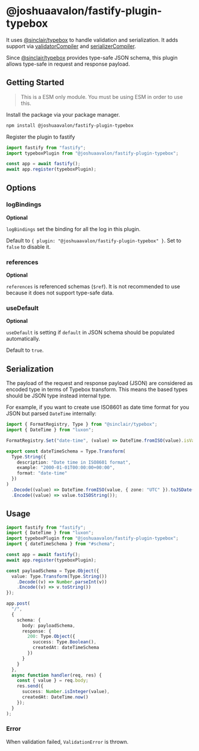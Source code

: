 # @joshuaavalon/fastify-plugin-typebox

It uses [@sinclair/typebox] to handle validation and serialization.
It adds support via [validatorCompiler] and [serializerCompiler].

Since [@sinclair/typebox] provides type-safe JSON schema, this plugin allows type-safe in request and response payload.

## Getting Started

> This is a ESM only module. You must be using ESM in order to use this.

Install the package via your package manager.

```sh
npm install @joshuaavalon/fastify-plugin-typebox
```

Register the plugin to fastify

```ts
import fastify from "fastify";
import typeboxPlugin from "@joshuaavalon/fastify-plugin-typebox";

const app = await fastify();
await app.register(typeboxPlugin);
```

## Options

### logBindings

**Optional**

`logBindings` set the binding for all the log in this plugin.

Default to `{ plugin: "@joshuaavalon/fastify-plugin-typebox" }`.
Set to `false` to disable it.

### references

**Optional**

`references` is referenced schemas (`$ref`).
It is not recommended to use because it does not support type-safe data.

### useDefault

**Optional**

`useDefault` is setting if `default` in JSON schema should be populated automatically.

Default to `true`.

## Serialization

The payload of the request and response payload (JSON) are considered as encoded type in terms of Typebox transform.
This means the based types should be JSON type instead internal type.

For example, if you want to create use ISO8601 as date time format for you JSON but parsed `DateTime` internally:

```ts
import { FormatRegistry, Type } from "@sinclair/typebox";
import { DateTime } from "luxon";

FormatRegistry.Set("date-time", (value) => DateTime.fromISO(value).isValid);

export const dateTimeSchema = Type.Transform(
  Type.String({
    description: "Date time in ISO8601 format",
    example: "2000-01-01T00:00:00+00:00",
    format: "date-time"
  })
)
  .Decode((value) => DateTime.fromISO(value, { zone: "UTC" }).toJSDate())
  .Encode((value) => value.toISOString());
```

## Usage

```ts
import fastify from "fastify";
import { DateTime } from "luxon";
import typeboxPlugin from "@joshuaavalon/fastify-plugin-typebox";
import { dateTimeSchema } from "#schema";

const app = await fastify();
await app.register(typeboxPlugin);

const payloadSchema = Type.Object({
  value: Type.Transform(Type.String())
    .Decode((v) => Number.parseInt(v))
    .Encode((v) => v.toString())
});

app.post(
  "/",
  {
    schema: {
      body: payloadSchema,
      response: {
        200: Type.Object({
          success: Type.Boolean(),
          createdAt: dateTimeSchema
        })
      }
    }
  },
  async function handler(req, res) {
    const { value } = req.body;
    res.send({
      success: Number.isInteger(value),
      createdAt: DateTime.now()
    });
  }
);
```

### Error

When validation failed, `ValidationError` is thrown.

[@sinclair/typebox]: https://github.com/sinclairzx81/typebox
[validatorCompiler]: https://fastify.dev/docs/latest/Reference/Server/#validatorcompiler
[serializerCompiler]: https://fastify.dev/docs/latest/Reference/Server/#serializercompiler
